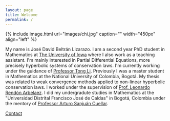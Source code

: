 ```yaml
---
layout: page
title: Welcome
permalink: /
---
```

{% include image.html url="images/chi.jpg" caption="" width="450px" align="left" %}

My name is José David Beltrán Lizarazo. 
I am a second year PhD student in Mathematics at [The University of Iowa](https://math.uiowa.edu/) where I also work as a teaching assistant. I'm mainly interested in Partial Differential Equations, more precisely hyperbolic systems of conservation laws. I'm currently working under the guidance of [Professor Tong Li](https://math.uiowa.edu/people/tong-li). Previously I was a master student in Mathematics at the National University of Colombia, Bogotá. 
My thesis was related to weak convergence methods applied to non-linear hyperbolic conservation laws. I worked under the supervision of [Prof. Leonardo Rendón Arbelaez](https://scholar.google.com/citations?user=5U0ZQxcAAAAJ&hl=es). 
I did my undergradute studies in Mathematics at the "Universidad Distrital Francisco José de Caldas" in Bogotá, Colombia under the mentory of [Professor Arturo Sanjuán Cuellar](https://comunidad.udistrital.edu.co/arturosanjuan/). 


[Contact](/contact/)


